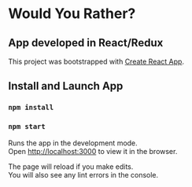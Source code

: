 # Would You Rather? 
## App developed in React/Redux

This project was bootstrapped with [Create React App](https://github.com/facebook/create-react-app).

## Install and Launch App
### `npm install`
### `npm start`

Runs the app in the development mode.<br>
Open [http://localhost:3000](http://localhost:3000) to view it in the browser.

The page will reload if you make edits.<br>
You will also see any lint errors in the console.

